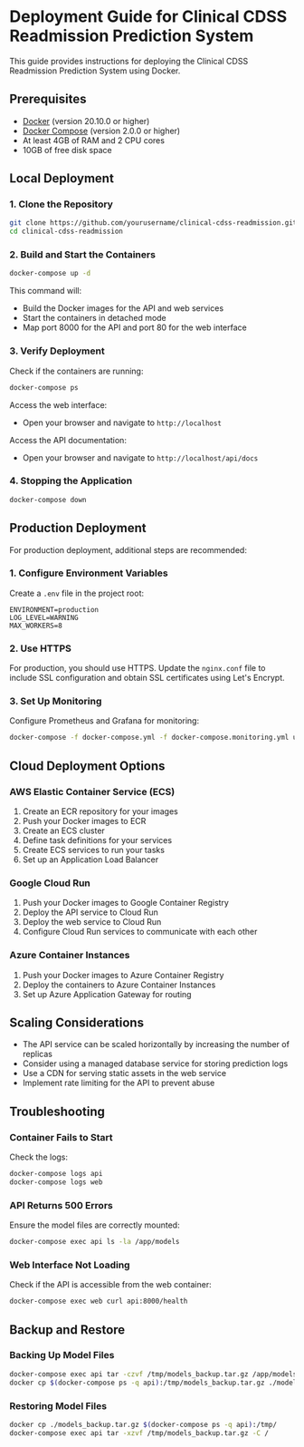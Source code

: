 # Deployment Guide for Clinical CDSS Readmission Prediction System

This guide provides instructions for deploying the Clinical CDSS Readmission Prediction System using Docker.

## Prerequisites

- [Docker](https://docs.docker.com/get-docker/) (version 20.10.0 or higher)
- [Docker Compose](https://docs.docker.com/compose/install/) (version 2.0.0 or higher)
- At least 4GB of RAM and 2 CPU cores
- 10GB of free disk space

## Local Deployment

### 1. Clone the Repository

```bash
git clone https://github.com/yourusername/clinical-cdss-readmission.git
cd clinical-cdss-readmission
```

### 2. Build and Start the Containers

```bash
docker-compose up -d
```

This command will:
- Build the Docker images for the API and web services
- Start the containers in detached mode
- Map port 8000 for the API and port 80 for the web interface

### 3. Verify Deployment

Check if the containers are running:

```bash
docker-compose ps
```

Access the web interface:
- Open your browser and navigate to `http://localhost`

Access the API documentation:
- Open your browser and navigate to `http://localhost/api/docs`

### 4. Stopping the Application

```bash
docker-compose down
```

## Production Deployment

For production deployment, additional steps are recommended:

### 1. Configure Environment Variables

Create a `.env` file in the project root:

```
ENVIRONMENT=production
LOG_LEVEL=WARNING
MAX_WORKERS=8
```

### 2. Use HTTPS

For production, you should use HTTPS. Update the `nginx.conf` file to include SSL configuration and obtain SSL certificates using Let's Encrypt.

### 3. Set Up Monitoring

Configure Prometheus and Grafana for monitoring:

```bash
docker-compose -f docker-compose.yml -f docker-compose.monitoring.yml up -d
```

## Cloud Deployment Options

### AWS Elastic Container Service (ECS)

1. Create an ECR repository for your images
2. Push your Docker images to ECR
3. Create an ECS cluster
4. Define task definitions for your services
5. Create ECS services to run your tasks
6. Set up an Application Load Balancer

### Google Cloud Run

1. Push your Docker images to Google Container Registry
2. Deploy the API service to Cloud Run
3. Deploy the web service to Cloud Run
4. Configure Cloud Run services to communicate with each other

### Azure Container Instances

1. Push your Docker images to Azure Container Registry
2. Deploy the containers to Azure Container Instances
3. Set up Azure Application Gateway for routing

## Scaling Considerations

- The API service can be scaled horizontally by increasing the number of replicas
- Consider using a managed database service for storing prediction logs
- Use a CDN for serving static assets in the web service
- Implement rate limiting for the API to prevent abuse

## Troubleshooting

### Container Fails to Start

Check the logs:

```bash
docker-compose logs api
docker-compose logs web
```

### API Returns 500 Errors

Ensure the model files are correctly mounted:

```bash
docker-compose exec api ls -la /app/models
```

### Web Interface Not Loading

Check if the API is accessible from the web container:

```bash
docker-compose exec web curl api:8000/health
```

## Backup and Restore

### Backing Up Model Files

```bash
docker-compose exec api tar -czvf /tmp/models_backup.tar.gz /app/models
docker cp $(docker-compose ps -q api):/tmp/models_backup.tar.gz ./models_backup.tar.gz
```

### Restoring Model Files

```bash
docker cp ./models_backup.tar.gz $(docker-compose ps -q api):/tmp/
docker-compose exec api tar -xzvf /tmp/models_backup.tar.gz -C /
```
